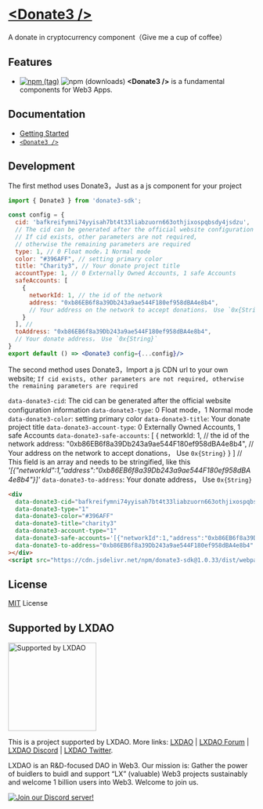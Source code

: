 # [&lt;Donate3 /&gt;](https://donate3.xyz/)

A donate in cryptocurrency component（Give me a cup of coffee）

## Features

- [![npm (tag)](https://img.shields.io/npm/v/donate3-sdk)](https://www.npmjs.com/package/donate3-sdk) ![npm (downloads)](https://img.shields.io/npm/dm/donate3-sdk) <b>\<Donate3 \/\></b> is a fundamental components for Web3 Apps.

## Documentation

- [Getting Started](https://donate3.xyz/)
- [`<Donate3 />`](https://donate3.xyz/components/Donate3)

## Development

The first method uses Donate3，Just as a js component for your project

```jsx
import { Donate3 } from 'donate3-sdk';

const config = {
  cid: 'bafkreifymni74yyisah7bt4t33liabzuorn663othjixospqbsdy4jsdzu',
  // The cid can be generated after the official website configuration information
  // If cid exists, other parameters are not required,
  // otherwise the remaining parameters are required
  type: 1, // 0 Float mode，1 Normal mode
  color: "#396AFF", // setting primary color
  title: "Charity3", // Your donate project title
  accountType: 1, // 0 Externally Owned Accounts, 1 safe Accounts
  safeAccounts: [
    {
      networkId: 1, // the id of the network
      address: "0xb86EB6f8a39Db243a9ae544F180ef958dBA4e8b4",
      // Your address on the network to accept donations， Use `0x{String}`
    }
  ], //
  toAddress: "0xb86EB6f8a39Db243a9ae544F180ef958dBA4e8b4",
  // Your donate address， Use `0x{String}`
}
export default () => <Donate3 config={...config}/>
```

The second method uses Donate3，Import a js CDN url to your own website;
`If cid exists, other parameters are not required, otherwise the remaining parameters are required`

`data-donate3-cid`: The cid can be generated after the official website configuration information
`data-donate3-type`: 0 Float mode，1 Normal mode
`data-donate3-color`: setting primary color
`data-donate3-title`: Your donate project title
`data-donate3-account-type`: 0 Externally Owned Accounts, 1 safe Accounts
`data-donate3-safe-accounts`: [
{
networkId: 1, // the id of the network
address: "0xb86EB6f8a39Db243a9ae544F180ef958dBA4e8b4",
// Your address on the network to accept donations， Use `0x{String}`
}
] // This field is an array and needs to be stringified, like this _'[{"networkId":1,"address":"0xb86EB6f8a39Db243a9ae544F180ef958dBA4e8b4"}]'_
`data-donate3-to-address`: Your donate address， Use `0x{String}`

```html
<div
  data-donate3-cid="bafkreifymni74yyisah7bt4t33liabzuorn663othjixospqbsdy4jsdzu"
  data-donate3-type="1"
  data-donate3-color="#396AFF"
  data-donate3-title="charity3"
  data-donate3-account-type="1"
  data-donate3-safe-accounts='[{"networkId":1,"address":"0xb86EB6f8a39Db243a9ae544F180ef958dBA4e8b4"}]'
  data-donate3-to-address="0xb86EB6f8a39Db243a9ae544F180ef958dBA4e8b4"
></div>
<script src="https://cdn.jsdelivr.net/npm/donate3-sdk@1.0.33/dist/webpack/bundle.js"></script>
```

## License

[MIT](/LICENSE) License

## Supported by LXDAO

<a target="_blank" href="https://lxdao.io/"><img alt="Supported by LXDAO" src="https://bafkreib7wsfivsbtinvx7yfou2b556ab32pojbjutkxfhh7v3y45qkevui.ipfs.nftstorage.link/" width="180" /></a>

This is a project supported by LXDAO. More links: [LXDAO](https://lxdao.io/) | [LXDAO Forum](https://forum.lxdao.io/) | [LXDAO Discord](https://discord.lxdao.io) | [LXDAO Twitter](https://twitter.com/LXDAO_Official).

LXDAO is an R&D-focused DAO in Web3. Our mission is: Gather the power of buidlers to buidl and support “LX” (valuable) Web3 projects sustainably and welcome 1 billion users into Web3. Welcome to join us.

[![Join our Discord server!](https://invidget.switchblade.xyz/HtcDdPgJ7D)](http://discord.gg/HtcDdPgJ7D)
